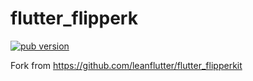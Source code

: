 # flutter_flipperk

[![pub version][pub-image]][pub-url]

[pub-image]: https://img.shields.io/pub/v/flutter_flipper.svg
[pub-url]: https://pub.dev/packages/flutter_flipper

<!-- START doctoc generated TOC please keep comment here to allow auto update -->
<!-- DON'T EDIT THIS SECTION, INSTEAD RE-RUN doctoc TO UPDATE -->

Fork from https://github.com/leanflutter/flutter_flipperkit
